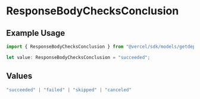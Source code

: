 # ResponseBodyChecksConclusion

## Example Usage

```typescript
import { ResponseBodyChecksConclusion } from "@vercel/sdk/models/getdeploymentop.js";

let value: ResponseBodyChecksConclusion = "succeeded";
```

## Values

```typescript
"succeeded" | "failed" | "skipped" | "canceled"
```